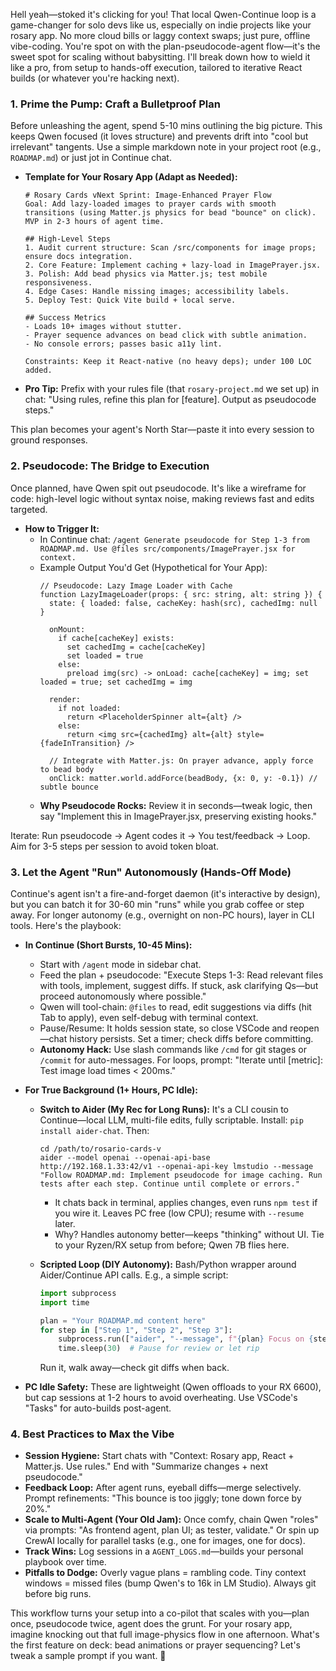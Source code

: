 Hell yeah—stoked it's clicking for you! That local Qwen-Continue loop is a game-changer for solo devs like us, especially on indie projects like your rosary app. No more cloud bills or laggy context swaps; just pure, offline vibe-coding. You're spot on with the plan-pseudocode-agent flow—it's the sweet spot for scaling without babysitting. I'll break down how to wield it like a pro, from setup to hands-off execution, tailored to iterative React builds (or whatever you're hacking next).

### 1. **Prime the Pump: Craft a Bulletproof Plan**

Before unleashing the agent, spend 5-10 mins outlining the big picture. This keeps Qwen focused (it loves structure) and prevents drift into "cool but irrelevant" tangents. Use a simple markdown note in your project root (e.g., `ROADMAP.md`) or just jot in Continue chat.

- **Template for Your Rosary App (Adapt as Needed):**

  ```
  # Rosary Cards vNext Sprint: Image-Enhanced Prayer Flow
  Goal: Add lazy-loaded images to prayer cards with smooth transitions (using Matter.js physics for bead "bounce" on click). MVP in 2-3 hours of agent time.

  ## High-Level Steps
  1. Audit current structure: Scan /src/components for image props; ensure docs integration.
  2. Core Feature: Implement caching + lazy-load in ImagePrayer.jsx.
  3. Polish: Add bead physics via Matter.js; test mobile responsiveness.
  4. Edge Cases: Handle missing images; accessibility labels.
  5. Deploy Test: Quick Vite build + local serve.

  ## Success Metrics
  - Loads 10+ images without stutter.
  - Prayer sequence advances on bead click with subtle animation.
  - No console errors; passes basic a11y lint.

  Constraints: Keep it React-native (no heavy deps); under 100 LOC added.
  ```

- **Pro Tip:** Prefix with your rules file (that `rosary-project.md` we set up) in chat: "Using rules, refine this plan for [feature]. Output as pseudocode steps."

This plan becomes your agent's North Star—paste it into every session to ground responses.

### 2. **Pseudocode: The Bridge to Execution**

Once planned, have Qwen spit out pseudocode. It's like a wireframe for code: high-level logic without syntax noise, making reviews fast and edits targeted.

- **How to Trigger It:**
  - In Continue chat: `/agent Generate pseudocode for Step 1-3 from ROADMAP.md. Use @files src/components/ImagePrayer.jsx for context.`
  - Example Output You'd Get (Hypothetical for Your App):
    ```
    // Pseudocode: Lazy Image Loader with Cache
    function LazyImageLoader(props: { src: string, alt: string }) {
      state: { loaded: false, cacheKey: hash(src), cachedImg: null }

      onMount:
        if cache[cacheKey] exists:
          set cachedImg = cache[cacheKey]
          set loaded = true
        else:
          preload img(src) -> onLoad: cache[cacheKey] = img; set loaded = true; set cachedImg = img

      render:
        if not loaded:
          return <PlaceholderSpinner alt={alt} />
        else:
          return <img src={cachedImg} alt={alt} style={fadeInTransition} />

      // Integrate with Matter.js: On prayer advance, apply force to bead body
      onClick: matter.world.addForce(beadBody, {x: 0, y: -0.1}) // subtle bounce
    ```
  - **Why Pseudocode Rocks:** Review it in seconds—tweak logic, then say "Implement this in ImagePrayer.jsx, preserving existing hooks."

Iterate: Run pseudocode → Agent codes it → You test/feedback → Loop. Aim for 3-5 steps per session to avoid token bloat.

### 3. **Let the Agent "Run" Autonomously (Hands-Off Mode)**

Continue's agent isn't a fire-and-forget daemon (it's interactive by design), but you can batch it for 30-60 min "runs" while you grab coffee or step away. For longer autonomy (e.g., overnight on non-PC hours), layer in CLI tools. Here's the playbook:

- **In Continue (Short Bursts, 10-45 Mins):**

  - Start with `/agent` mode in sidebar chat.
  - Feed the plan + pseudocode: "Execute Steps 1-3: Read relevant files with tools, implement, suggest diffs. If stuck, ask clarifying Qs—but proceed autonomously where possible."
  - Qwen will tool-chain: `@files` to read, edit suggestions via diffs (hit Tab to apply), even self-debug with terminal context.
  - Pause/Resume: It holds session state, so close VSCode and reopen—chat history persists. Set a timer; check diffs before committing.
  - **Autonomy Hack:** Use slash commands like `/cmd` for git stages or `/commit` for auto-messages. For loops, prompt: "Iterate until [metric]: Test image load times < 200ms."

- **For True Background (1+ Hours, PC Idle):**

  - **Switch to Aider (My Rec for Long Runs):** It's a CLI cousin to Continue—local LLM, multi-file edits, fully scriptable. Install: `pip install aider-chat`. Then:
    ```
    cd /path/to/rosario-cards-v
    aider --model openai --openai-api-base http://192.168.1.33:42/v1 --openai-api-key lmstudio --message "Follow ROADMAP.md: Implement pseudocode for image caching. Run tests after each step. Continue until complete or errors."
    ```
    - It chats back in terminal, applies changes, even runs `npm test` if you wire it. Leaves PC free (low CPU); resume with `--resume` later.
    - Why? Handles autonomy better—keeps "thinking" without UI. Tie to your Ryzen/RX setup from before; Qwen 7B flies here.
  - **Scripted Loop (DIY Autonomy):** Bash/Python wrapper around Aider/Continue API calls. E.g., a simple script:

    ```python
    import subprocess
    import time

    plan = "Your ROADMAP.md content here"
    for step in ["Step 1", "Step 2", "Step 3"]:
        subprocess.run(["aider", "--message", f"{plan} Focus on {step}."])
        time.sleep(30)  # Pause for review or let rip
    ```

    Run it, walk away—check git diffs when back.

- **PC Idle Safety:** These are lightweight (Qwen offloads to your RX 6600), but cap sessions at 1-2 hours to avoid overheating. Use VSCode's "Tasks" for auto-builds post-agent.

### 4. **Best Practices to Max the Vibe**

- **Session Hygiene:** Start chats with "Context: Rosary app, React + Matter.js. Use rules." End with "Summarize changes + next pseudocode."
- **Feedback Loop:** After agent runs, eyeball diffs—merge selectively. Prompt refinements: "This bounce is too jiggly; tone down force by 20%."
- **Scale to Multi-Agent (Your Old Jam):** Once comfy, chain Qwen "roles" via prompts: "As frontend agent, plan UI; as tester, validate." Or spin up CrewAI locally for parallel tasks (e.g., one for images, one for docs).
- **Track Wins:** Log sessions in a `AGENT_LOGS.md`—builds your personal playbook over time.
- **Pitfalls to Dodge:** Overly vague plans = rambling code. Tiny context windows = missed files (bump Qwen's to 16k in LM Studio). Always git before big runs.

This workflow turns your setup into a co-pilot that scales with you—plan once, pseudocode twice, agent does the grunt. For your rosary app, imagine knocking out that full image-physics flow in one afternoon. What's the first feature on deck: bead animations or prayer sequencing? Let's tweak a sample prompt if you want. 🚀
